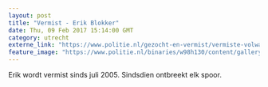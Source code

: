 ```yaml
---
layout: post
title: "Vermist - Erik Blokker"
date: Thu, 09 Feb 2017 15:14:00 GMT
category: utrecht
externe_link: "https://www.politie.nl/gezocht-en-vermist/vermiste-volwassenen/2017/februari/erik-blokker.html"
feature_image: "https://www.politie.nl/binaries/w98h130/content/gallery/politie/vermist/vermiste-volwassenen/2017/februari/erik-blokker-2.jpg"
---
```


Erik wordt vermist sinds juli 2005. Sindsdien ontbreekt elk spoor.
